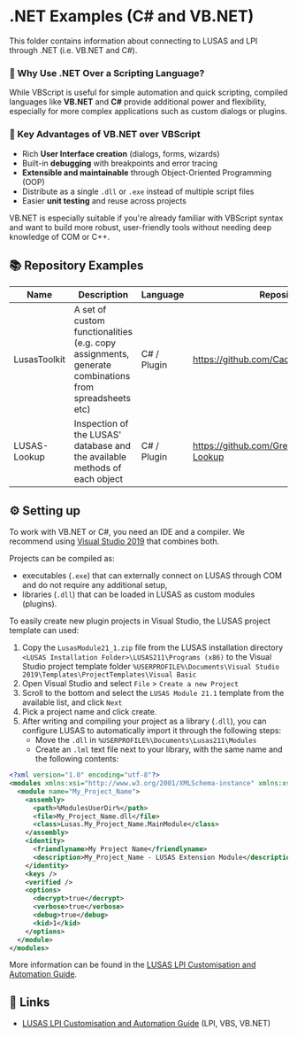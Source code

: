 # .NET Examples (C# and VB.NET)

This folder contains information about connecting to LUSAS and LPI through .NET (i.e. VB.NET and C#). 

### 🚀 Why Use .NET Over a Scripting Language?

While VBScript is useful for simple automation and quick scripting, compiled languages like **VB.NET** and **C#** provide additional power and flexibility, especially for more complex applications such as custom dialogs or plugins.

### 🔑 Key Advantages of VB.NET over VBScript

- Rich **User Interface creation** (dialogs, forms, wizards)
- Built-in **debugging** with breakpoints and error tracing
- **Extensible and maintainable** through Object-Oriented Programming (OOP)
- Distribute as a single `.dll` or `.exe` instead of multiple script files
- Easier **unit testing** and reuse across projects

VB.NET is especially suitable if you're already familiar with VBScript syntax and want to build more robust, user-friendly tools without needing deep knowledge of COM or C++.

## 📚 Repository Examples

| Name         | Description                                                                                          | Language     | Repository                                  |
| ------------ | ---------------------------------------------------------------------------------------------------- | ------------ | ------------------------------------------- |
| LusasToolkit | A set of custom functionalities (e.g. copy assignments, generate combinations from spreadsheets etc) | C# / Plugin | https://github.com/CadairIdris/LusasToolkit |
| LUSAS-Lookup | Inspection of the LUSAS' database and the available methods of each object                           | C# / Plugin | https://github.com/GreatApo/LUSAS-Lookup    |

## ⚙️ Setting up

To work with VB.NET or C#, you need an IDE and a compiler. We recommend using [Visual Studio 2019](https://www.visualstudio.com/downloads) that combines both.

Projects can be compiled as:
- executables (`.exe`) that can externally connect on LUSAS through COM and do not require any additional setup,
- libraries (`.dll`) that can be loaded in LUSAS as custom modules (plugins).

To easily create new plugin projects in Visual Studio, the LUSAS project template can used:
1. Copy the `LusasModule21_1.zip` file from the LUSAS installation directory `<LUSAS Installation Folder>\LUSAS211\Programs (x86)` to the Visual Studio project template folder `%USERPROFILE%\Documents\Visual Studio 2019\Templates\ProjectTemplates\Visual Basic`
2. Open Visual Studio and select `File` > `Create a new Project`
3. Scroll to the bottom and select the `LUSAS Module 21.1` template from the available list, and click `Next`
4. Pick a project name and click create.
5. After writing and compiling your project as a library (`.dll`), you can configure LUSAS to automatically import it through the following steps:
   - Move the `.dll` in `%USERPROFILE%\Documents\Lusas211\Modules`
   - Create an `.lml` text file next to your library, with the same name and the following contents:
```xml
<?xml version="1.0" encoding="utf-8"?>
<modules xmlns:xsi="http://www.w3.org/2001/XMLSchema-instance" xmlns:xsd="http://www.w3.org/2001/XMLSchema" domain="My_Project_Name.AutoConfig" version="1.0.0" xmlns="urn:lusas:modules:1.0">
  <module name="My_Project_Name">
    <assembly>
      <path>%ModulesUserDir%</path>
      <file>My_Project_Name.dll</file>
      <class>Lusas.My_Project_Name.MainModule</class>
    </assembly>
    <identity>
      <friendlyname>My Project Name</friendlyname>
      <description>My_Project_Name - LUSAS Extension Module</description>
    </identity>
    <keys />
    <verified />
    <options>
      <decrypt>true</decrypt>
      <verbose>true</verbose>
      <debug>true</debug>
      <kid>1</kid>
    </options>
  </module>
</modules>
```

More information can be found in the [LUSAS LPI Customisation and Automation Guide](https://www.lusas.com/user_area/documentation/V21_1/LPI%20Customisation%20and%20Automation%20Guide.pdf).

## 🔗 Links

- [LUSAS LPI Customisation and Automation Guide](https://www.lusas.com/user_area/documentation/V21_1/LPI%20Customisation%20and%20Automation%20Guide.pdf) (LPI, VBS, VB.NET)
